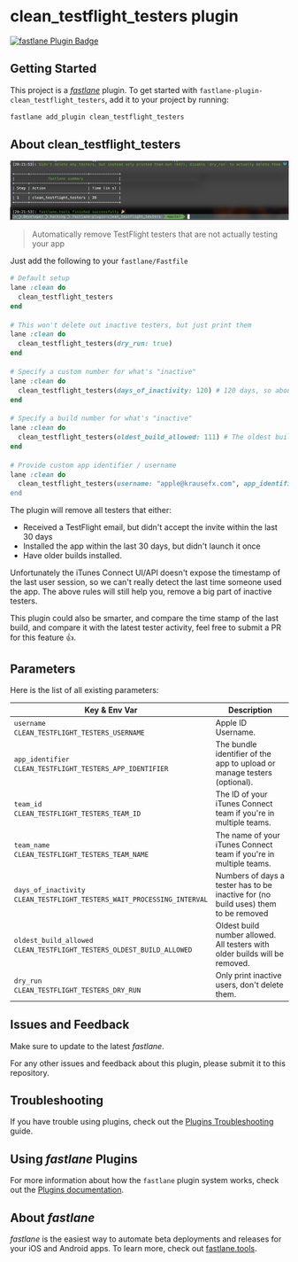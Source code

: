 # clean_testflight_testers plugin

[![fastlane Plugin Badge](https://rawcdn.githack.com/fastlane/fastlane/master/fastlane/assets/plugin-badge.svg)](https://rubygems.org/gems/fastlane-plugin-clean_testflight_testers)

## Getting Started

This project is a [_fastlane_](https://github.com/fastlane/fastlane) plugin. To get started with `fastlane-plugin-clean_testflight_testers`, add it to your project by running:

```bash
fastlane add_plugin clean_testflight_testers
```

## About clean_testflight_testers

![screenshot.png](screenshot.png)

> Automatically remove TestFlight testers that are not actually testing your app

Just add the following to your `fastlane/Fastfile`

```ruby
# Default setup
lane :clean do
  clean_testflight_testers
end

# This won't delete out inactive testers, but just print them
lane :clean do
  clean_testflight_testers(dry_run: true)
end

# Specify a custom number for what's "inactive"
lane :clean do
  clean_testflight_testers(days_of_inactivity: 120) # 120 days, so about 4 months
end

# Specify a build number for what's "inactive"
lane :clean do
  clean_testflight_testers(oldest_build_allowed: 111) # The oldest build number allowed
end

# Provide custom app identifier / username
lane :clean do
  clean_testflight_testers(username: "apple@krausefx.com", app_identifier: "best.lane"")
end
```

The plugin will remove all testers that either:

- Received a TestFlight email, but didn't accept the invite within the last 30 days
- Installed the app within the last 30 days, but didn't launch it once
- Have older builds installed.

Unfortunately the iTunes Connect UI/API doesn't expose the timestamp of the last user session, so we can't really detect the last time someone used the app. The above rules will still help you, remove a big part of inactive testers.

This plugin could also be smarter, and compare the time stamp of the last build, and compare it with the latest tester activity, feel free to submit a PR for this feature 👍.

## Parameters

Here is the list of all existing parameters:

| Key & Env Var | Description |
|-----------------|--------------------|
| `username` <br/> `CLEAN_TESTFLIGHT_TESTERS_USERNAME` | Apple ID Username. |
| `app_identifier` <br/> `CLEAN_TESTFLIGHT_TESTERS_APP_IDENTIFIER` | The bundle identifier of the app to upload or manage testers (optional). |
| `team_id` <br/> `CLEAN_TESTFLIGHT_TESTERS_TEAM_ID` | The ID of your iTunes Connect team if you're in multiple teams. |
| `team_name` <br/> `CLEAN_TESTFLIGHT_TESTERS_TEAM_NAME` | The name of your iTunes Connect team if you're in multiple teams. |
| `days_of_inactivity` <br/> `CLEAN_TESTFLIGHT_TESTERS_WAIT_PROCESSING_INTERVAL` | Numbers of days a tester has to be inactive for (no build uses) them to be removed |
| `oldest_build_allowed` <br/> `CLEAN_TESTFLIGHT_TESTERS_OLDEST_BUILD_ALLOWED` | Oldest build number allowed. All testers with older builds will be removed. |
| `dry_run` <br/> `CLEAN_TESTFLIGHT_TESTERS_DRY_RUN` | Only print inactive users, don't delete them. |

## Issues and Feedback

Make sure to update to the latest _fastlane_.

For any other issues and feedback about this plugin, please submit it to this repository.

## Troubleshooting

If you have trouble using plugins, check out the [Plugins Troubleshooting](https://docs.fastlane.tools/plugins/plugins-troubleshooting/) guide.

## Using _fastlane_ Plugins

For more information about how the `fastlane` plugin system works, check out the [Plugins documentation](https://docs.fastlane.tools/plugins/create-plugin/).

## About _fastlane_

_fastlane_ is the easiest way to automate beta deployments and releases for your iOS and Android apps. To learn more, check out [fastlane.tools](https://fastlane.tools).
